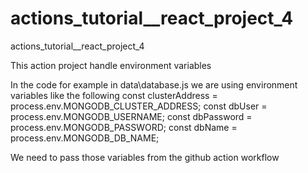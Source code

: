# actions_tutorial__react_project_4
actions_tutorial__react_project_4

This action project handle environment variables 

In the code for example in data\database.js
we are using environment variables like the following
const clusterAddress = process.env.MONGODB_CLUSTER_ADDRESS;
const dbUser = process.env.MONGODB_USERNAME;
const dbPassword = process.env.MONGODB_PASSWORD;
const dbName = process.env.MONGODB_DB_NAME;

We need to pass those variables from the github action workflow
